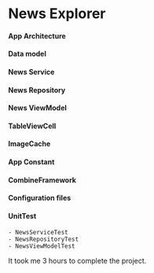 #  News Explorer

#### App Architecture
#### Data model
#### News Service 
#### News Repository 
#### News ViewModel 
#### TableViewCell
#### ImageCache
#### App Constant
#### CombineFramework
#### Configuration files

#### UnitTest
    - NewsServiceTest
    - NewsRepositoryTest
    - NewsViewModelTest

It took me 3 hours to complete the project.

